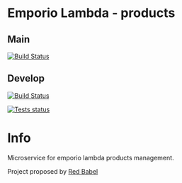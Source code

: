 # Emporio Lambda - products

## Main

[![Build Status](https://travis-ci.com/SWException/products.svg?branch=main)](https://travis-ci.com/SWException/products)

## Develop
[![Build Status](https://travis-ci.com/SWException/products.svg?branch=products)](https://travis-ci.com/SWException/products)

[![Tests status](https://github.com/SWException/products/actions/workflows/node.js.yml/badge.svg)](https://github.com/SWException/products/actions/workflows/node.js.yml)

# Info

Microservice for emporio lambda products management.

Project proposed by <a href="http://redbabel.com/">Red Babel</a>
